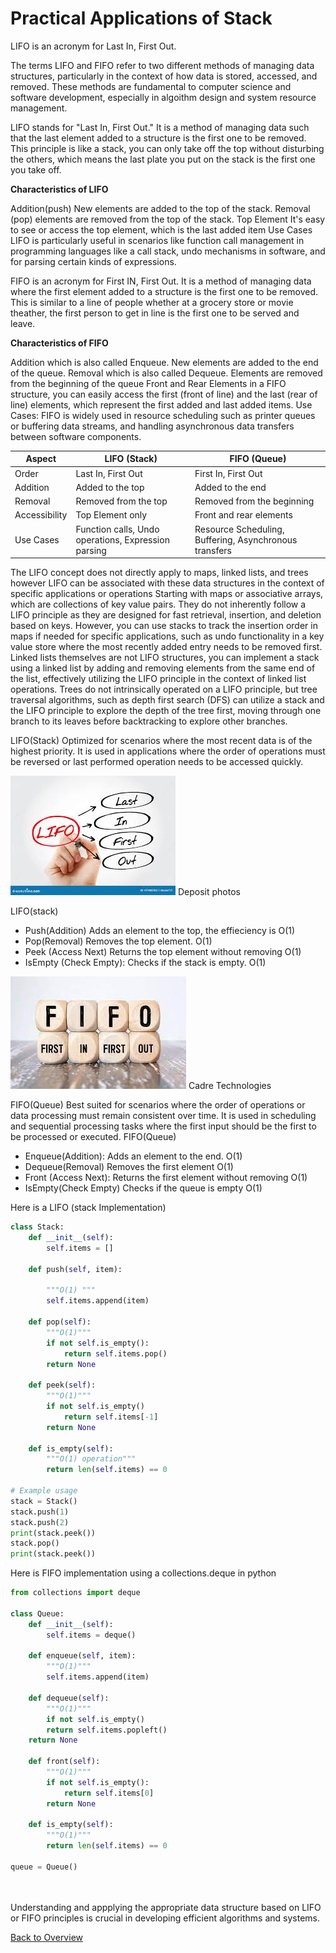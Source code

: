 # Practical Applications of Stack

LIFO is an acronym for Last In, First Out.

The terms LIFO and FIFO refer to two different methods of managing data structures, particularly in the context of how data is stored, accessed, and removed. These methods are fundamental to computer science and software development, especially in algoithm design and system resource management.

LIFO stands for "Last In, First Out." It is a method of managing data such that the last element added to a structure is the first one to be removed. This principle is like a stack, you can only take off the top without disturbing the others, which means the last plate you put on the stack is the first one you take off.

**Characteristics of LIFO**

Addition(push) New elements are added to the top of the stack.
Removal (pop) elements are removed from the top of the stack.
Top Element It's easy to see or access the top element, which is the last added item
Use Cases LIFO is particularly useful in scenarios like function call management in programming languages like a call stack, undo mechanisms in software, and for parsing certain kinds of expressions.

FIFO is an acronym for First IN, First Out. It is a method of managing data where the first element added to a structure is the first one to be removed. This is similar to a line of people whether at a grocery store or movie theather, the first person to get in line is the first one to be served and leave.

**Characteristics of FIFO**

Addition which is also called Enqueue. New elements are added to the end of the queue.
Removal which is also called Dequeue. Elements are removed from the beginning of the queue
Front and Rear Elements in a FIFO structure, you can easily access the first (front of line) and the last (rear of line) elements, which represent the first added and last added items.
Use Cases: FIFO is widely used in resource scheduling such as printer queues or buffering data streams, and handling asynchronous data transfers between software components.

| Aspect        | LIFO (Stack)                                        | FIFO (Queue)                                           |
| ------------- | --------------------------------------------------- | ------------------------------------------------------ |
| Order         | Last In, First Out                                  | First In, First Out                                    |
| Addition      | Added to the top                                    | Added to the end                                       |
| Removal       | Removed from the top                                | Removed from the beginning                             |
| Accessibility | Top Element only                                    | Front and rear elements                                |
| Use Cases     | Function calls, Undo operations, Expression parsing | Resource Scheduling, Buffering, Asynchronous transfers |

The LIFO concept does not directly apply to maps, linked lists, and trees however LIFO can be
associated with these data structures in the context of specific applications or operations
Starting with maps or associative arrays, which are collections of key value pairs. They do not
inherently follow a LIFO principle as they are designed for fast retrieval, insertion, and deletion
based on keys. However, you can use stacks to track the insertion order in maps if needed for
specific applications, such as undo functionality in a key value store where the most recently
added entry needs to be removed first. Linked lists themselves are not LIFO structures, you can
implement a stack using a linked list by adding and removing elements from the same end of the
list, effectively utilizing the LIFO principle in the context of linked list operations. Trees do not
intrinsically operated on a LIFO principle, but tree traversal algorithms, such as depth first search
(DFS) can utilize a stack and the LIFO principle to explore the depth of the tree first, moving
through one branch to its leaves before backtracking to explore other branches.

LIFO(Stack) Optimized for scenarios where the most recent data is of the highest priority. It is used in applications where the order of operations must be reversed or last performed operation needs to be accessed quickly.

![LIFO](LIFOdraw.jpg "Last in First out") Deposit photos

LIFO(stack)

- Push(Addition) Adds an element to the top, the effieciency is O(1)
- Pop(Removal) Removes the top element. O(1)
- Peek (Access Next) Returns the top element without removing O(1)
- IsEmpty (Check Empty): Checks if the stack is empty. O(1)

![FIFO](FIFOblock.jpg "First in and First out") Cadre Technologies

FIFO(Queue) Best suited for scenarios where the order of operations or data processing must remain consistent over time. It is used in scheduling and sequential processing tasks where the first input should be the first to be processed or executed.
FIFO(Queue)

- Enqueue(Addition): Adds an element to the end. O(1)
- Dequeue(Removal) Removes the first element O(1)
- Front (Access Next): Returns the first element without removing O(1)
- IsEmpty(Check Empty) Checks if the queue is empty O(1)

Here is a LIFO (stack Implementation)

```Python
class Stack:
    def __init__(self):
        self.items = []

    def push(self, item):

        """O(1) """
        self.items.append(item)

    def pop(self):
        """O(1)"""
        if not self.is_empty():
            return self.items.pop()
        return None

    def peek(self):
        """O(1)"""
        if not self.is_empty()
            return self.items[-1]
        return None

    def is_empty(self):
        """O(1) operation"""
        return len(self.items) == 0

# Example usage
stack = Stack()
stack.push(1)
stack.push(2)
print(stack.peek())
stack.pop()
print(stack.peek())
```

Here is FIFO implementation using a collections.deque in python

```Python
from collections import deque

class Queue:
    def __init__(self):
        self.items = deque()

    def enqueue(self, item):
        """O(1)"""
        self.items.append(item)

    def dequeue(self):
        """O(1)"""
        if not self.is_empty()
        return self.items.popleft()
    return None

    def front(self):
        """O(1)"""
        if not self.is_empty():
            return self.items[0]
        return None

    def is_empty(self):
        """O(1)"""
        return len(self.items) == 0

queue = Queue()




```

Understanding and appplying the appropriate data structure based on LIFO or FIFO principles is crucial in developing efficient algorithms and systems.

[Back to Overview](https://github.com/lachisholm/Data_Structure_Discovery/blob/main/Overview.md)
